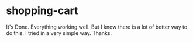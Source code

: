 # shopping-cart

It's Done. Everything working well. But I know there is a lot of better way to do this. I tried in a very simple way. Thanks.
